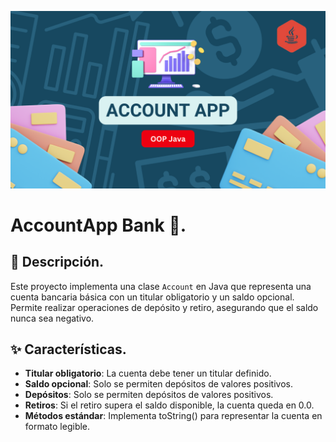 ![](https://raw.githubusercontent.com/gabrielfernando01/spark/master/pseudocodigo_examples/image/cover_account.png)

# AccountApp Bank 🏦.

## 📌 Descripción.

Este proyecto implementa una clase <code>Account</code> en Java que representa una cuenta bancaria básica con un titular obligatorio y un saldo opcional. Permite realizar operaciones de depósito y retiro, asegurando que el saldo nunca sea negativo.

## ✨ Características.

+ **Titular obligatorio**: La cuenta debe tener un titular definido.
+ **Saldo opcional**: Solo se permiten depósitos de valores positivos.
+ **Depósitos**: Solo se permiten depósitos de valores positivos.
+ **Retiros**: Si el retiro supera el saldo disponible, la cuenta queda en 0.0.
+ **Métodos estándar**: Implementa toString() para representar la cuenta en formato legible.





